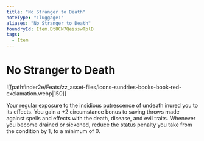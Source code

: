 ```yaml
---
title: "No Stranger to Death"
noteType: ":luggage:"
aliases: "No Stranger to Death"
foundryId: Item.Bt8CN7QeisswTplD
tags:
  - Item
---
```


# No Stranger to Death
![[pathfinder2e/Feats/zz_asset-files/icons-sundries-books-book-red-exclamation.webp|150]]

Your regular exposure to the insidious putrescence of undeath inured you to its effects. You gain a +2 circumstance bonus to saving throws made against spells and effects with the death, disease, and evil traits. Whenever you become drained or sickened, reduce the status penalty you take from the condition by 1, to a minimum of 0.
